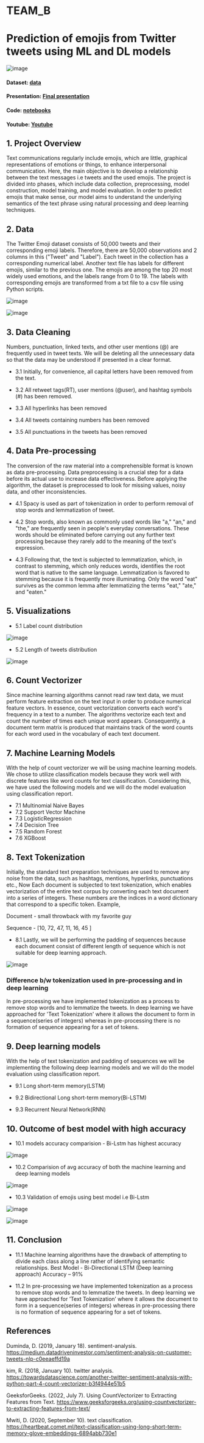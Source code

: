 # TEAM_B
# Prediction of emojis from Twitter tweets using ML and DL models

![image](https://user-images.githubusercontent.com/90660841/190937288-6448f4de-d548-4f5e-8539-002db83834e0.png)


#### Dataset: [data](https://github.com/DATA-606-FALL-2022/TEAM_B/tree/main/Data)
#### Presentation: [Final presentation](https://github.com/DATA-606-FALL-2022/TEAM_B/blob/main/Final%20presentation.pptx)
#### Code: [notebooks](https://github.com/DATA-606-FALL-2022/TEAM_B/tree/main/Jupyter%20notebooks)
#### Youtube: [Youtube](https://www.youtube.com/watch?v=pHcBouGcb1I)

## 1. Project Overview
Text communications regularly include emojis, which are little, graphical representations of emotions or things, to enhance interpersonal communication. Here, the main objective is to develop a relationship between the text messages i.e tweets and the used emojis. The project is divided into phases, which include data collection, preprocessing, model construction, model training, and model evaluation. In order to predict emojis that make sense, our model aims to understand the underlying semantics of the text phrase using natural processing and deep learning techniques.

## 2. Data
The Twitter Emoji dataset consists of 50,000 tweets and their corresponding emoji labels. Therefore, there are 50,000 observations and 2 columns in this ("Tweet" and "Label"). Each tweet in the collection has a corresponding numerical label. Another text file has labels for different emojis, similar to the previous one. The emojis are among the top 20 most widely used emotions, and the labels range from 0 to 19. The labels with corresponding emojis are transformed from a txt file to a csv file using Python scripts.

![image](https://user-images.githubusercontent.com/112992802/202912661-b6f32a31-f9fd-4907-9ee1-728c5d6abe9d.png)

![image](https://user-images.githubusercontent.com/112992802/202912734-e124ca14-83f1-40c3-83aa-cae01779307b.png)

## 3. Data Cleaning
Numbers, punctuation, linked texts, and other user mentions (@) are frequently used in tweet texts. We will be deleting all the unnecessary data so that the data may be understood if presented in a clear format.

 * 3.1  Initially, for convenience, all capital letters have been removed from the text.
 
 * 3.2  All retweet tags(RT), user mentions (@user), and hashtag symbols (#) has been removed.
 
 * 3.3  All hyperlinks has been removed
 
 * 3.4  All tweets containing numbers has been removed

 * 3.5  All punctuations in the tweets has been removed
 
## 4. Data Pre-processing
The conversion of the raw material into a comprehensible format is known as data pre-processing. Data preprocessing is a crucial step for a data before its actual use to increase data effectiveness. Before applying the algorithm, the dataset is preprocessed to look for missing values, noisy data, and other inconsistencies.
 
 * 4.1  Spacy is used as part of tokenization in order to perform removal of stop words and lemmatization of tweet.
 
 * 4.2  Stop words, also known as commonly used words like "a," "an," and "the," are frequently seen in people's everyday conversations. These words should be eliminated before carrying out any further text processing because they rarely add to the meaning of the text's expression.
 
 * 4.3  Following that, the text is subjected to lemmatization, which, in contrast to stemming, which only reduces words, identifies the root word that is native to the same language. Lemmatization is favored to stemming because it is frequently more illuminating. Only the word "eat" survives as the common lemma after lemmatizing the terms "eat," "ate," and "eaten."
 
## 5. Visualizations
 * 5.1 Label count distribution
 
 ![image](https://user-images.githubusercontent.com/112992802/202914542-37afbf7b-696b-47d4-bba4-fa85739d95c0.png)
 
 * 5.2 Length of tweets distribution
 
 ![image](https://user-images.githubusercontent.com/112992802/202914617-7935f6c8-a853-4fa9-a550-4e3ce3179236.png)
 
## 6. Count Vectorizer
Since machine learning algorithms cannot read raw text data, we must perform feature extraction on the text input in order to produce numerical feature vectors. In essence, count vectorization converts each word's frequency in a text to a number. The algorithms vectorize each text and count the number of times each unique word appears. Consequently, a document term matrix is produced that maintains track of the word counts for each word used in the vocabulary of each text document.

## 7. Machine Learning Models
With the help of count vectorizer we will be using machine learning models. We chose to utilize classification models because they work well with discrete features like word counts for text classification. Considering this, we have used the following models and we will do the model evaluation using classification report.

 * 7.1  Multinomial Naive Bayes
 * 7.2  Support Vector Machine
 * 7.3  LogisticRegression
 * 7.4  Decision Tree
 * 7.5  Random Forest
 * 7.6  XGBoost
 
 ## 8. Text Tokenization
Initially, the standard text preparation techniques are used to remove any noise from the data, such as hashtags, mentions, hyperlinks, punctuations etc.,
Now Each document is subjected to text tokenization, which enables vectorization of the entire text corpus by converting each text document into a series of integers. These numbers are the indices in a word dictionary that correspond to a specific token.
Example, 

Document - small throwback with my favorite guy

Sequence - [10, 72, 47, 11, 16, 45 ]

 * 8.1  Lastly, we will be performing the padding of sequences because each document consist of different length of sequence which is not suitable for deep learning approach.

![image](https://user-images.githubusercontent.com/112992802/202915345-1cb3b392-6ac7-4c15-8570-67f37c0ebe86.png)

### Difference b/w tokenization used in pre-processing and in deep learning
 
In pre-processing we have implemented tokenization as a process to remove stop words and to lemmatize the tweets. In deep learning we have approached for
'Text Tokenization' where it allows the document to form in a sequence(series of integers) whereas in pre-processing there is no formation of sequence     appearing for a set of tokens.

## 9. Deep learning models
With the help of text tokenization and padding of sequences we will be implementing the following deep learning models and we will do the model evaluation using classification report.

 * 9.1  Long short-term memory(LSTM)
 
 * 9.2  Bidirectional Long short-term memory(Bi-LSTM)
 
 * 9.3  Recurrent Neural Network(RNN)
 
## 10. Outcome of best model with high accuracy
 * 10.1 models accuracy comparision - Bi-Lstm has highest accuracy
 
 ![image](https://user-images.githubusercontent.com/112992802/202916197-33f6e243-4c00-4509-812e-6b0aa54a1c00.png)
 
 * 10.2 Comparision of avg accuracy of both the machine learning and deep learning models
 
 ![image](https://user-images.githubusercontent.com/112992802/202916331-7b3a0b3f-9229-4322-a6e0-9d38b6500463.png)
 
 * 10.3 Validation of emojis using best model i.e Bi-Lstm
 
 ![image](https://user-images.githubusercontent.com/112992802/202917131-f1e3af63-4340-4721-a301-1996bb30e427.png)
 
 ![image](https://user-images.githubusercontent.com/112992802/202917155-80fd7c65-a0e1-4d15-aee8-29f55d125e17.png)
 
## 11. Conclusion
 * 11.1  Machine learning algorithms have the drawback of attempting to divide each class along a line rather of identifying semantic relationships.
        Best Model - Bi-Directional LSTM (Deep learning approach)
        Accuracy – 91%

 * 11.2  In pre-processing we have implemented tokenization as a process to remove stop words and to lemmatize the tweets.
        In deep learning we have approached for ’Text Tokenization’ where it allows the document to form in a sequence(series of integers) whereas in             pre-processing there is no formation of sequence appearing for a set of tokens.
        
## References
Duminda, D. (2019, January 18). sentiment-analysis. https://medium.datadriveninvestor.com/sentiment-analysis-on-customer-tweets-nlp-c0eeaeffd19a

kim, R. (2018, January 10). twitter analysis. https://towardsdatascience.com/another-twitter-sentiment-analysis-with-python-part-4-count-vectorizer-b3f4944e51b5

GeeksforGeeks. (2022, July 7). Using CountVectorizer to Extracting Features from Text. https://www.geeksforgeeks.org/using-countvectorizer-to-extracting-features-from-text/

Mwiti, D. (2020, September 10). text classification. https://heartbeat.comet.ml/text-classification-using-long-short-term-memory-glove-embeddings-6894abb730e1
        
 


